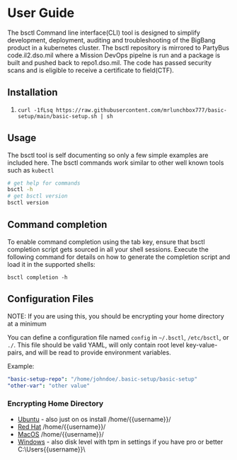 # User Guide

The bsctl Command line interface(CLI) tool is designed to simplify development, deployment, auditing and troubleshooting of the BigBang product in a kubernetes cluster. The bsctl repository is mirrored to PartyBus code.il2.dso.mil where a Mission DevOps pipelne is run and a package is built and pushed back to repo1.dso.mil. The code has passed security scans and is eligible to receive a certificate to field(CTF).

## Installation

1. `curl -1fLsq https://raw.githubusercontent.com/mrlunchbox777/basic-setup/main/basic-setup.sh | sh`

## Usage

The bsctl tool is self documenting so only a few simple examples are included here. The bsctl commands work similar to other well known tools such as `kubectl`

```bash
# get help for commands
bsctl -h
# get bsctl version
bsctl version
```

## Command completion

To enable command completion using the tab key, ensure that bsctl completion script gets sourced in all your shell sessions. Execute the following command for details on how to generate the completion script and load it in the supported shells:

```
bsctl completion -h
```

## Configuration Files

NOTE: If you are using this, you should be encrypting your home directory at a minimum

You can define a configuration file named `config` in `~/.bsctl`, `/etc/bsctl`, or `./`. This file should be valid YAML, will only contain root level key-value-pairs, and will be read to provide environment variables.

Example:

```yaml
"basic-setup-repo": "/home/johndoe/.basic-setup/basic-setup"
"other-var": "other value"
```

### Encrypting Home Directory

- [Ubuntu](https://askubuntu.com/questions/1335006/what-is-the-recommended-method-to-encrypt-the-home-directory-in-ubuntu-21-04) - also just on os install /home/{{username}}/
- [Red Hat](https://access.redhat.com/documentation/en-us/red_hat_enterprise_linux/9/html/security_hardening/encrypting-block-devices-using-luks_security-hardening) /home/{{username}}/
- [MacOS](https://support.apple.com/guide/mac-help/protect-your-mac-information-with-encryption-mh40593/mac#:~:text=In%20the%20Finder%20on%20your,password%20in%20a%20safe%20place.) /home/{{username}}/
- [Windows](https://support.microsoft.com/en-us/windows/how-to-encrypt-a-file-1131805c-47b8-2e3e-a705-807e13c10da7) - also disk level with tpm in settings if you have pro or better C:\Users\{{username}}\
